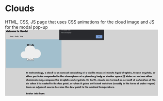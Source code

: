 # Clouds
HTML, CSS, JS page that uses CSS animations for the cloud image and JS for the modal pop-up
<img src="https://github.com/Xxyumi-hub/Clouds/blob/main/clouds-pic.JPG">
